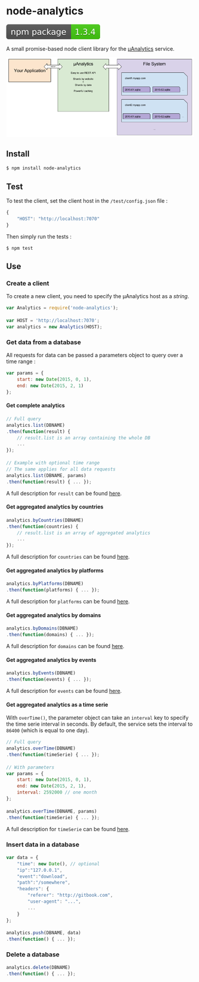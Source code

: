 # node-analytics

![](.gitbook/assets/badge.svg)

A small promise-based node client library for the [µAnalytics](https://github.com/GitbookIO/analytics) service.

![](.gitbook/assets/schema%20%281%29.png)

## Install

```text
$ npm install node-analytics
```

## Test

To test the client, set the client host in the `/test/config.json` file :

```javascript
{
    "HOST": "http://localhost:7070"
}
```

Then simply run the tests :

```text
$ npm test
```

## Use

### Create a client

To create a new client, you need to specify the µAnalytics host as a _string_.

```javascript
var Analytics = require('node-analytics');

var HOST = 'http://localhost:7070';
var analytics = new Analytics(HOST);
```

### Get data from a database

All requests for data can be passed a parameters object to query over a time range :

```javascript
var params = {
    start: new Date(2015, 0, 1),
    end: new Date(2015, 2, 1)
};
```

#### Get complete analytics

```javascript
// Full query
analytics.list(DBNAME)
.then(function(result) {
    // result.list is an array containing the whole DB
    ...
});

// Example with optional time range
// The same applies for all data requests
analytics.list(DBNAME, params)
.then(function(result) { ... });
```

A full description for `result` can be found [here](https://github.com/GitbookIO/analytics#get-website).

#### Get aggregated analytics by countries

```javascript
analytics.byCountries(DBNAME)
.then(function(countries) {
    // result.list is an array of aggregated analytics
    ...
});
```

A full description for `countries` can be found [here](https://github.com/GitbookIO/analytics#get-websitecountries).

#### Get aggregated analytics by platforms

```javascript
analytics.byPlatforms(DBNAME)
.then(function(platforms) { ... });
```

A full description for `platforms` can be found [here](https://github.com/GitbookIO/analytics#get-websiteplatforms).

#### Get aggregated analytics by domains

```javascript
analytics.byDomains(DBNAME)
.then(function(domains) { ... });
```

A full description for `domains` can be found [here](https://github.com/GitbookIO/analytics#get-websitedomains).

#### Get aggregated analytics by events

```javascript
analytics.byEvents(DBNAME)
.then(function(events) { ... });
```

A full description for `events` can be found [here](https://github.com/GitbookIO/analytics#get-websiteevents).

#### Get aggregated analytics as a time serie

With `overTime()`, the parameter object can take an `interval` key to specify the time serie interval in seconds. By default, the service sets the interval to `86400` \(which is equal to one day\).

```javascript
// Full query
analytics.overTime(DBNAME)
.then(function(timeSerie) { ... });

// With parameters
var params = {
    start: new Date(2015, 0, 1),
    end: new Date(2015, 2, 1),
    interval: 2592000 // one month
};

analytics.overTime(DBNAME, params)
.then(function(timeSerie) { ... });
```

A full description for `timeSerie` can be found [here](https://github.com/GitbookIO/analytics#get-websitetime).

### Insert data in a database

```javascript
var data = {
    "time": new Date(), // optional
    "ip":"127.0.0.1",
    "event":"download",
    "path":"/somewhere",
    "headers": {
        "referer": "http://gitbook.com",
        "user-agent": "...",
        ...
    }
};

analytics.push(DBNAME, data)
.then(function() { ... });
```

### Delete a database

```javascript
analytics.delete(DBNAME)
.then(function() { ... });
```

